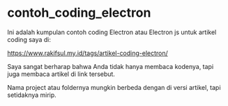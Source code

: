 # contoh_coding_electron

Ini adalah kumpulan contoh coding Electron atau Electron js untuk artikel coding saya di:

https://www.rakifsul.my.id/tags/artikel-coding-electron/

Saya sangat berharap bahwa Anda tidak hanya membaca kodenya, tapi juga membaca artikel di link tersebut.

Nama project atau foldernya mungkin berbeda dengan di versi artikel, tapi setidaknya mirip.
